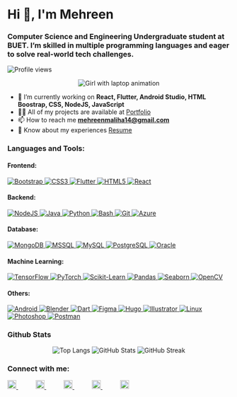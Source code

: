 # Hi 👋, I'm Mehreen

### Computer Science and Engineering Undergraduate student at BUET. I’m skilled in multiple programming languages and eager to solve real-world tech challenges.
![Profile views](https://komarev.com/ghpvc/?username=mehreen-14&label=Profile%20views&color=0e75b6&style=flat)


<p align="center">
    <img src="https://media.giphy.com/media/v1.Y2lkPTc5MGI3NjExanJoOWczYWI3a2V0aGF3eXV2c2x4cHBqZzJ3a3h2N2NnanZvY2RmdyZlcD12MV9naWZzX3NlYXJjaCZjdD1n/BferOKonYOspm28AiB/giphy.gif" alt="Girl with laptop animation"/>
</p>




- 🌱 I’m currently working on **React, Flutter, Android Studio, HTML Boostrap, CSS, NodeJS, JavaScript**
- 👨‍💻 All of my projects are available at [Portfolio](https://mehreen-m-portfolio.vercel.app/)
- 📫 How to reach me **mehreenmaliha14@gmail.com**
- 📄 Know about my experiences [Resume](https://drive.google.com/file/d/1XHvd9TOdr3y6ZspguGtwijqTswTXfdQC/view?usp=drive_link)


### Languages and Tools:

#### Frontend:
<p align="left">
    <a href="https://getbootstrap.com" target="_blank">
        <img src="https://img.shields.io/badge/Bootstrap-563D7C?style=for-the-badge&logo=bootstrap&logoColor=white" alt="Bootstrap"/>
    </a>
    <a href="https://developer.mozilla.org/en-US/docs/Web/CSS" target="_blank">
        <img src="https://img.shields.io/badge/CSS3-1572B6?style=for-the-badge&logo=css3&logoColor=white" alt="CSS3"/>
    </a>
    <a href="https://flutter.dev" target="_blank">
        <img src="https://img.shields.io/badge/Flutter-02569B?style=for-the-badge&logo=flutter&logoColor=white" alt="Flutter"/>
    </a>
    <a href="https://developer.mozilla.org/en-US/docs/Web/HTML" target="_blank">
        <img src="https://img.shields.io/badge/HTML5-E34F26?style=for-the-badge&logo=html5&logoColor=white" alt="HTML5"/>
    </a>
    <a href="https://reactjs.org" target="_blank">
        <img src="https://img.shields.io/badge/React-20232A?style=for-the-badge&logo=react&logoColor=61DAFB" alt="React"/>
    </a>
</p>

#### Backend:
<p align="left">
    <a href="https://nodejs.org" target="_blank">
        <img src="https://img.shields.io/badge/Node.js-43853D?style=for-the-badge&logo=node-dot-js&logoColor=white" alt="NodeJS"/>
    </a>
    <a href="https://www.java.com" target="_blank">
        <img src="https://img.shields.io/badge/Java-ED8B00?style=for-the-badge&logo=java&logoColor=white" alt="Java"/>
    </a>
    <a href="https://www.python.org" target="_blank">
        <img src="https://img.shields.io/badge/Python-3776AB?style=for-the-badge&logo=python&logoColor=white" alt="Python"/>
    </a>
    <a href="https://www.gnu.org/software/bash/" target="_blank">
        <img src="https://img.shields.io/badge/Bash-4EAA25?style=for-the-badge&logo=gnu-bash&logoColor=white" alt="Bash"/>
    </a>
    <a href="https://git-scm.com" target="_blank">
        <img src="https://img.shields.io/badge/Git-F05032?style=for-the-badge&logo=git&logoColor=white" alt="Git"/>
    </a>
    <a href="https://azure.microsoft.com" target="_blank">
        <img src="https://img.shields.io/badge/Azure-0078D4?style=for-the-badge&logo=microsoft-azure&logoColor=white" alt="Azure"/>
    </a>
</p>

#### Database:
<p align="left">
    <a href="https://www.mongodb.com" target="_blank">
        <img src="https://img.shields.io/badge/MongoDB-4EA94B?style=for-the-badge&logo=mongodb&logoColor=white" alt="MongoDB"/>
    </a>
    <a href="https://www.microsoft.com/en-us/sql-server" target="_blank">
        <img src="https://img.shields.io/badge/MSSQL-CC2927?style=for-the-badge&logo=microsoft-sql-server&logoColor=white" alt="MSSQL"/>
    </a>
    <a href="https://www.mysql.com" target="_blank">
        <img src="https://img.shields.io/badge/MySQL-4479A1?style=for-the-badge&logo=mysql&logoColor=white" alt="MySQL"/>
    </a>
    <a href="https://www.postgresql.org" target="_blank">
        <img src="https://img.shields.io/badge/PostgreSQL-336791?style=for-the-badge&logo=postgresql&logoColor=white" alt="PostgreSQL"/>
    </a>
    <a href="https://www.oracle.com/database" target="_blank">
        <img src="https://img.shields.io/badge/Oracle-F80000?style=for-the-badge&logo=oracle&logoColor=white" alt="Oracle"/>
    </a>
</p>

#### Machine Learning:
<p align="left">
    <a href="https://www.tensorflow.org" target="_blank">
        <img src="https://img.shields.io/badge/TensorFlow-FF6F00?style=for-the-badge&logo=tensorflow&logoColor=white" alt="TensorFlow"/>
    </a>
    <a href="https://pytorch.org" target="_blank">
        <img src="https://img.shields.io/badge/PyTorch-EE4C2C?style=for-the-badge&logo=pytorch&logoColor=white" alt="PyTorch"/>
    </a>
    <a href="https://scikit-learn.org" target="_blank">
        <img src="https://img.shields.io/badge/Scikit--Learn-F7931E?style=for-the-badge&logo=scikit-learn&logoColor=white" alt="Scikit-Learn"/>
    </a>
    <a href="https://pandas.pydata.org" target="_blank">
        <img src="https://img.shields.io/badge/Pandas-150458?style=for-the-badge&logo=pandas&logoColor=white" alt="Pandas"/>
    </a>
    <a href="https://seaborn.pydata.org" target="_blank">
        <img src="https://img.shields.io/badge/Seaborn-3776AB?style=for-the-badge&logo=seaborn&logoColor=white" alt="Seaborn"/>
    </a>
    <a href="https://opencv.org" target="_blank">
        <img src="https://img.shields.io/badge/OpenCV-5C3EE8?style=for-the-badge&logo=opencv&logoColor=white" alt="OpenCV"/>
    </a>
</p>

#### Others:
<p align="left">
    <a href="https://developer.android.com" target="_blank">
        <img src="https://img.shields.io/badge/Android-3DDC84?style=for-the-badge&logo=android&logoColor=white" alt="Android"/>
    </a>
    <a href="https://www.blender.org" target="_blank">
        <img src="https://img.shields.io/badge/Blender-F5792A?style=for-the-badge&logo=blender&logoColor=white" alt="Blender"/>
    </a>
    <a href="https://dart.dev" target="_blank">
        <img src="https://img.shields.io/badge/Dart-0175C2?style=for-the-badge&logo=dart&logoColor=white" alt="Dart"/>
    </a>
    <a href="https://www.figma.com" target="_blank">
        <img src="https://img.shields.io/badge/Figma-F24E1E?style=for-the-badge&logo=figma&logoColor=white" alt="Figma"/>
    </a>
    <a href="https://gohugo.io" target="_blank">
        <img src="https://img.shields.io/badge/Hugo-FF4088?style=for-the-badge&logo=hugo&logoColor=white" alt="Hugo"/>
    </a>
    <a href="https://www.adobe.com/products/illustrator.html" target="_blank">
        <img src="https://img.shields.io/badge/Illustrator-FF9A00?style=for-the-badge&logo=adobe-illustrator&logoColor=white" alt="Illustrator"/>
    </a>
    <a href="https://www.linux.org" target="_blank">
        <img src="https://img.shields.io/badge/Linux-FCC624?style=for-the-badge&logo=linux&logoColor=black" alt="Linux"/>
    </a>
    <a href="https://www.adobe.com/products/photoshop.html" target="_blank">
        <img src="https://img.shields.io/badge/Photoshop-31A8FF?style=for-the-badge&logo=adobe-photoshop&logoColor=white" alt="Photoshop"/>
    </a>
    <a href="https://www.postman.com" target="_blank">
        <img src="https://img.shields.io/badge/Postman-FF6C37?style=for-the-badge&logo=postman&logoColor=white" alt="Postman"/>
    </a>
</p>

### Github Stats


<p align="center">
    <img src="https://github-readme-stats.vercel.app/api/top-langs?username=mehreen-14&show_icons=true&locale=en&layout=compact" alt="Top Langs" />
    <img src="https://github-readme-stats.vercel.app/api?username=mehreen-14&show_icons=true&locale=en" alt="GitHub Stats" />
    <img src="https://github-readme-streak-stats.herokuapp.com/?user=mehreen-14" alt="GitHub Streak" />
</p>






### Connect with me:
<p align="left" style="margin-bottom: 20px;">
    <a href="https://www.linkedin.com/in/mehreentabassum14/" target="_blank" style="margin-right: 20px;">
        <img src="https://raw.githubusercontent.com/rahuldkjain/github-profile-readme-generator/master/src/images/icons/Social/linked-in-alt.svg" alt="LinkedIn" height="20"/>
    </a>
    &nbsp;&nbsp;&nbsp;&nbsp;
    <a href="https://www.facebook.com/mehreen.tabassum.9041/" target="_blank" style="margin-right: 20px;">
        <img src="https://raw.githubusercontent.com/rahuldkjain/github-profile-readme-generator/master/src/images/icons/Social/facebook.svg" alt="Facebook" height="20"/>
    </a>
    &nbsp;&nbsp;&nbsp;&nbsp;
    <a href="https://www.instagram.com/__mehtab14__/" target="_blank" style="margin-right: 20px;">
        <img src="https://raw.githubusercontent.com/rahuldkjain/github-profile-readme-generator/master/src/images/icons/Social/instagram.svg" alt="Instagram" height="20"/>
    </a>
   &nbsp;&nbsp;&nbsp;&nbsp;
    <a href="https://www.hackerrank.com/profile/mehreenmaliha14" target="_blank" style="margin-right: 20px;">
        <img src="https://raw.githubusercontent.com/rahuldkjain/github-profile-readme-generator/master/src/images/icons/Social/hackerrank.svg" alt="HackerRank" height="20"/>
    </a>
    &nbsp;&nbsp;&nbsp;&nbsp;
    <a href="https://leetcode.com/u/Mehreen14/" target="_blank" style="margin-right: 20px;">
        <img src="https://raw.githubusercontent.com/rahuldkjain/github-profile-readme-generator/master/src/images/icons/Social/leet-code.svg" alt="LeetCode" height="20"/>
    </a>
</p>



